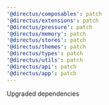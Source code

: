 ```yaml
---
'@directus/composables': patch
'@directus/extensions': patch
'@directus/pressure': patch
'@directus/memory': patch
'@directus/stores': patch
'@directus/themes': patch
'@directus/types': patch
'@directus/utils': patch
'@directus/api': patch
'@directus/app': patch
---
```


Upgraded dependencies
